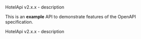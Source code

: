 HotelApi v2.x.x - description

This is an **example** API to demonstrate features of the OpenAPI specification.

HotelApi v2.x.x - description
